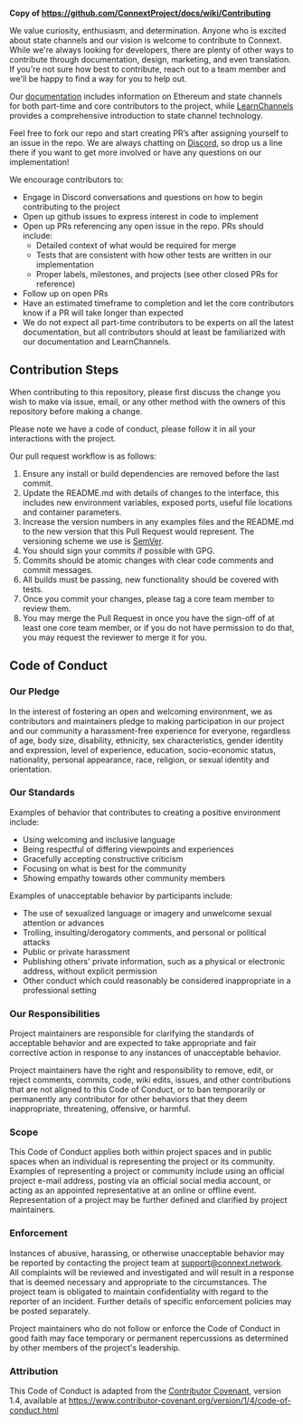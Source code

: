 **Copy of https://github.com/ConnextProject/docs/wiki/Contributing**

We value curiosity, enthusiasm, and determination. Anyone who is excited about state channels and our vision is welcome to contribute to Connext. While we're always looking for developers, there are plenty of other ways to contribute through documentation, design, marketing, and even translation. If you're not sure how best to contribute, reach out to a team member and we'll be happy to find a way for you to help out.

Our [documentation](https://github.com/ConnextProject/docs/wiki/Connext-Overview-and-Developer-Guide) includes information on Ethereum and state channels for both part-time and core contributors to the project, while [LearnChannels](https://learnchannels.org) provides a comprehensive introduction to state channel technology.

Feel free to fork our repo and start creating PR’s after assigning yourself to an issue in the repo. We are always chatting on [Discord](https://discord.gg/yKkzZZm), so drop us a line there if you want to get more involved or have any questions on our implementation!

We encourage contributors to:

- Engage in Discord conversations and questions on how to begin contributing to the project
- Open up github issues to express interest in code to implement
- Open up PRs referencing any open issue in the repo. PRs should include:
    - Detailed context of what would be required for merge
    - Tests that are consistent with how other tests are written in our implementation
    - Proper labels, milestones, and projects (see other closed PRs for reference)
- Follow up on open PRs
- Have an estimated timeframe to completion and let the core contributors know if a PR will take longer than expected
- We do not expect all part-time contributors to be experts on all the latest documentation, but all contributors should at least be familiarized with our documentation and LearnChannels.

## Contribution Steps

When contributing to this repository, please first discuss the change you wish to make via issue, email, or any other method with the owners of this repository before making a change.

Please note we have a code of conduct, please follow it in all your interactions with the project.

Our pull request workflow is as follows:

1. Ensure any install or build dependencies are removed before the last commit.
2. Update the README.md with details of changes to the interface, this includes new environment 
   variables, exposed ports, useful file locations and container parameters.
3. Increase the version numbers in any examples files and the README.md to the new version that this
   Pull Request would represent. The versioning scheme we use is [SemVer](http://semver.org/).
4. You should sign your commits if possible with GPG.
5. Commits should be atomic changes with clear code comments and commit messages.
6. All builds must be passing, new functionality should be covered with tests.
7. Once you commit your changes, please tag a core team member to review them.
8. You may merge the Pull Request in once you have the sign-off of at least one core team member, or if you do not have permission to do that, you may request the reviewer to merge it for you.

## Code of Conduct

### Our Pledge

In the interest of fostering an open and welcoming environment, we as
contributors and maintainers pledge to making participation in our project and
our community a harassment-free experience for everyone, regardless of age, body
size, disability, ethnicity, sex characteristics, gender identity and expression,
level of experience, education, socio-economic status, nationality, personal
appearance, race, religion, or sexual identity and orientation.

### Our Standards

Examples of behavior that contributes to creating a positive environment
include:

* Using welcoming and inclusive language
* Being respectful of differing viewpoints and experiences
* Gracefully accepting constructive criticism
* Focusing on what is best for the community
* Showing empathy towards other community members

Examples of unacceptable behavior by participants include:

* The use of sexualized language or imagery and unwelcome sexual attention or
  advances
* Trolling, insulting/derogatory comments, and personal or political attacks
* Public or private harassment
* Publishing others' private information, such as a physical or electronic
  address, without explicit permission
* Other conduct which could reasonably be considered inappropriate in a
  professional setting

### Our Responsibilities

Project maintainers are responsible for clarifying the standards of acceptable
behavior and are expected to take appropriate and fair corrective action in
response to any instances of unacceptable behavior.

Project maintainers have the right and responsibility to remove, edit, or
reject comments, commits, code, wiki edits, issues, and other contributions
that are not aligned to this Code of Conduct, or to ban temporarily or
permanently any contributor for other behaviors that they deem inappropriate,
threatening, offensive, or harmful.

### Scope

This Code of Conduct applies both within project spaces and in public spaces
when an individual is representing the project or its community. Examples of
representing a project or community include using an official project e-mail
address, posting via an official social media account, or acting as an appointed
representative at an online or offline event. Representation of a project may be
further defined and clarified by project maintainers.

### Enforcement

Instances of abusive, harassing, or otherwise unacceptable behavior may be
reported by contacting the project team at support@connext.network. All
complaints will be reviewed and investigated and will result in a response that
is deemed necessary and appropriate to the circumstances. The project team is
obligated to maintain confidentiality with regard to the reporter of an incident.
Further details of specific enforcement policies may be posted separately.

Project maintainers who do not follow or enforce the Code of Conduct in good
faith may face temporary or permanent repercussions as determined by other
members of the project's leadership.

### Attribution

This Code of Conduct is adapted from the [Contributor Covenant][homepage], version 1.4,
available at https://www.contributor-covenant.org/version/1/4/code-of-conduct.html

[homepage]: https://www.contributor-covenant.org

